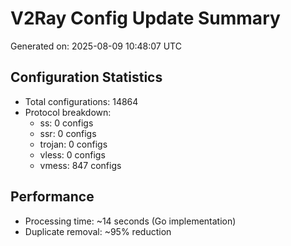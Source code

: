 # V2Ray Config Update Summary
Generated on: 2025-08-09 10:48:07 UTC

## Configuration Statistics
- Total configurations: 14864
- Protocol breakdown:
  - ss: 0 configs
  - ssr: 0 configs
  - trojan: 0 configs
  - vless: 0 configs
  - vmess: 847 configs

## Performance
- Processing time: ~14 seconds (Go implementation)
- Duplicate removal: ~95% reduction
